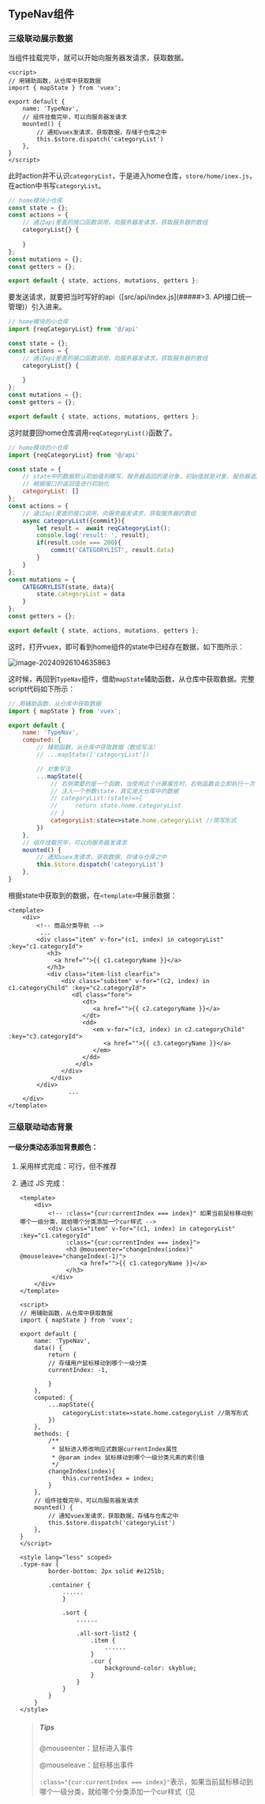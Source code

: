 ## TypeNav组件

### 三级联动展示数据

当组件挂载完毕，就可以开始向服务器发请求，获取数据。

```vue
<script>
// 用辅助函数，从仓库中获取数据
import { mapState } from 'vuex';

export default {
    name: 'TypeNav',
    // 组件挂载完毕，可以向服务器发请求
    mounted() {
        // 通知vuex发请求，获取数据，存储于仓库之中
        this.$store.dispatch('categoryList')
    },
}
</script>
```

此时action并不认识`categoryList`，于是进入home仓库，`store/home/inex.js`，在action中书写`categoryList`。

```js
// home模块小仓库
const state = {};
const actions = {
    // 通过api里面的接口函数调用，向服务器发请求，获取服务器的数组
    categoryList{} {
        
    }
};
const mutations = {};
const getters = {};

export default { state, actions, mutations, getters };
```

要发送请求，就要把当时写好的api（[src/api/index.js](#####>3. API接口统一管理)）引入进来。

```js
// home模块的小仓库
import {reqCategoryList} from '@/api'

const state = {};
const actions = {
    // 通过api里面的接口函数调用，向服务器发请求，获取服务器的数组
    categoryList{} {
        
    }
};
const mutations = {};
const getters = {};

export default { state, actions, mutations, getters };
```

这时就要回home仓库调用`reqCategoryList()`函数了。

```js
// home模块的小仓库
import {reqCategoryList} from '@/api'

const state = {
    // state中的数据默认初始值别瞎写，服务器返回的是对象，初始值就是对象，服务器返回的是数组，初始值就是数组
    // 根据接口的返回值进行初始化
    categoryList: []
};
const actions = {
    // 通过api里面的接口调用，向服务器发请求，获取服务器的数组
    async categoryList({commit}){
        let result =  await reqCategoryList();
        console.log('result: ', result);
        if(result.code === 200){
            commit('CATEGORYLIST', result.data)
        }
    }
};
const mutations = {
    CATEGORYLIST(state, data){
        state.categoryList = data
    }
};
const getters = {};

export default { state, actions, mutations, getters };
```

这时，打开vuex，即可看到home组件的state中已经存在数据，如下图所示：

![image-20240926104635863](./04-TypeNav组件.assets/image-20240926104635863.png)

这时候，再回到`TypeNav`组件，借助`mapState`辅助函数，从仓库中获取数据。完整script代码如下所示：

```js
// 用辅助函数，从仓库中获取数据
import { mapState } from 'vuex';

export default {
    name: 'TypeNav',
    computed: {
        // 辅助函数，从仓库中获取数据（数组写法）
        // ...mapState(['categoryList'])

        // 对象写法
        ...mapState({
            // 右侧需要的是一个函数，当使用这个计算属性时，右侧函数会立即执行一次
            // 注入一个参数state，其实是大仓库中的数据
            // categoryList:(state)=>{
            //     return state.home.categoryList
            // }
            categoryList:state=>state.home.categoryList //简写形式
        })
    },
    // 组件挂载完毕，可以向服务器发请求
    mounted() {
        // 通知vuex发请求，获取数据，存储与仓库之中
        this.$store.dispatch('categoryList')
    },
}
```

根据state中获取到的数据，在`<template>`中展示数据：

```vue
<template>
    <div>
        <!-- 商品分类导航 -->
       	 ...
        <div class="item" v-for="(c1, index) in categoryList" :key="c1.categoryId">
           <h3>
             <a href="">{{ c1.categoryName }}</a>
           </h3>
           <div class="item-list clearfix">
               <div class="subitem" v-for="(c2, index) in c1.categoryChild" :key="c2.categoryId">
                  <dl class="fore">
                     <dt>
                        <a href="">{{ c2.categoryName }}</a>
                     </dt>
                     <dd>
                        <em v-for="(c3, index) in c2.categoryChild" :key="c3.categoryId">
                           <a href="">{{ c3.categoryName }}</a>
                        </em>
                     </dd>
                   </dl>
               </div>
            </div>   
        </div>
        		 ...
    </div>
</template>
```

### 三级联动动态背景

#### 一级分类动态添加背景颜色：

1. 采用样式完成：可行，但不推荐

2. 通过 JS 完成：

   ```vue
   <template>
       <div>
           <!-- :class="{cur:currentIndex === index}" 如果当前鼠标移动到哪个一级分类，就给哪个分类添加一个cur样式 -->
           <div class="item" v-for="(c1, index) in categoryList" :key="c1.categoryId" 
                :class="{cur:currentIndex === index}">
                <h3 @mouseenter="changeIndex(index)" @mouseleave="changeIndex(-1)">
                    <a href="">{{ c1.categoryName }}</a>
                </h3>
            </div>   
       </div>
   </template>
   
   <script>
   // 用辅助函数，从仓库中获取数据
   import { mapState } from 'vuex';
   
   export default {
       name: 'TypeNav',
       data() {
           return {
           // 存储用户鼠标移动到哪个一级分类
           currentIndex: -1,
           
           }
       },
       computed: {
           ...mapState({
               categoryList:state=>state.home.categoryList //简写形式
           })
       },
       methods: {
           /**
            * 鼠标进入修改响应式数据currentIndex属性
            * @param index 鼠标移动到哪个一级分类元素的索引值
            */
           changeIndex(index){
               this.currentIndex = index;
           }
       },
       // 组件挂载完毕，可以向服务器发请求
       mounted() {
           // 通知vuex发请求，获取数据，存储与仓库之中
           this.$store.dispatch('categoryList')
       },
   }
   </script>
   
   <style lang="less" scoped>
   .type-nav {
           border-bottom: 2px solid #e1251b;
   
           .container {
               ......
               }
   
               .sort {
                   ......
   
                   .all-sort-list2 {
                       .item {
                           ......
                       }
                       .cur {
                           background-color: skyblue;
                       }
                   }
               }
           }
       }
   </style>
   ```

   > ##### Tips
   >
   > @mouseenter：鼠标进入事件
   >
   > @mouseleave：鼠标移出事件
   >
   > `:class="{cur:currentIndex === index}"`表示，如果当前鼠标移动到哪个一级分类，就给哪个分类添加一个cur样式（见<style>部分）。
   >
   > 当鼠标移入到某个一级分类时，会调用`changeIndex()`方法，并将此时一级分类的`index`索引值传入该方法，导致`currentIndex`发生变化。此时`currentIndex`的值和一级分类索引值`index`相同，于是会给当前一级分类添加一个cur样式，即添加背景色。

注意：按照上述代码，将鼠标移出`h3`标签时，将不会再显示二级、三级分类，所以将要将鼠标移出事件委派到更大的`div`中，即如下代码：

```vue
<div @mouseleave="changeIndex(-1)">
    <h2 class="all">全部商品分类</h2>
    <div class="sort">
        <div class="all-sort-list2" @click="goSearch">
            <div class="item" v-for="(c1, index) in categoryList" :key="c1.categoryId" 
                 :class="{cur:currentIndex === index}">
                <h3 @mouseenter="changeIndex(index)" >
                    <a>{{ c1.categoryName }}</a>
                </h3>
                <div class="item-list clearfix" 
                     :style="{display: currentIndex === index ? 'block' : 'none'}">
                    <div class="subitem" v-for="(c2, index) in c1.categoryChild" :key="c2.categoryId">
                        <dl class="fore">
                            <dt>
                                <a>{{ c2.categoryName }}</a>
                            </dt>
                            <dd>
                                <em v-for="(c3, index) in c2.categoryChild" :key="c3.categoryId">
                                    <a>{{ c3.categoryName }}</a>
                                </em>
                            </dd>
                        </dl>
                    </div>
                </div>
            </div>

        </div>
    </div>
</div>
```



#### JS控制二级三级商品分类的显示与隐藏

最开始的时候，是通过CSS样式 `display: block | none` 来显示或隐藏二三级商品分类的。此时将CSS样式中的鼠标移入事件删掉。

![image-20240926110938285](./04-TypeNav组件.assets/image-20240926110938285.png)

此时，鼠标移动到一级标题上，二级三级商品分类并不会显示了。在二级三级分类标签上，添加动态样式，当 `currentIndex` === `index`时，`display`属性改为`block`，否则为`none`。

```html
<div class="item-list clearfix" :style="{display: currentIndex === index ? 'block' : 'none'}">
    <div class="subitem" v-for="(c2, index) in c1.categoryChild" :key="c2.categoryId">
        <dl class="fore">
            <dt>
                <a href="">{{ c2.categoryName }}</a>
            </dt>
            <dd>
                <em v-for="(c3, index) in c2.categoryChild" :key="c3.categoryId">
                    <a href="">{{ c3.categoryName }}</a>
                </em>
            </dd>
        </dl>
    </div>
</div>
```

`:style="{display: currentIndex === index ? 'block' : 'none'}"` 如果当前鼠标移动到哪个一级分类，就给哪个一级分类的display属性添加一个block。



### 三级联动节流操作

正常情况，用户慢慢的操作，每次事件的触发，回调函数都会执行。

当鼠标快速从三级联动的顶部滑到底部时，本该每个三级联动选项都被触发，但是因为每触发一次，回调函数都要去执行一次，所以会出现卡顿现象。

`节流`：在规定的时间间隔内不会重复触发回调，只有大于这个时间间隔才会触发回调，把频繁触发改为少量触发。

```js
import _ from 'lodash'; // 这种引入方式是把lodash的全部功能函数引入

methods: {
        /**
         * 防抖函数
         	* 鼠标进入修改响应式数据currentIndex属性
         * @param index 鼠标移动到哪个一级分类元素的索引值
         */
        changeIndex:_.throttle(function(index){
            this.currentIndex = index;
        }, 500)
    },
```

```js
import {throttle} from 'lodash'; // 按需引入，引入节流函数

methods: {
        /**
         * 防抖函数
         * 鼠标进入修改响应式数据currentIndex属性
         * @param index 鼠标移动到哪个一级分类元素的索引值
         */
        changeIndex:throttle(function(index){
            this.currentIndex = index;
        }, 50)
    },
```



### 三级联动的路由跳转与传递参数

三级联动用户是可以点击的：一级分类、二级分类、三级分类

当点击的时候，会跳转到Search模块，一级会把用户选中的产品在路由跳转的时候进行传递

> #### 路由跳转
>
> 1. 声明式导航：router-link
> 2. 编程式导航: push | replace

#### 声明式导航

三级联动如果使用声明式导航router-link，可以实现路由的跳转与参数传递。

router-link：是一个组件，当服务器的数据返回之后，会循环出很多个router-link组件【创建很多组件实例】，创建组件实例的时候，一瞬间创建了很多实例，很耗费内存，因此会出现**卡顿现象**。

因此不使用声明式导航router-link进行路由跳转。

```html
<div class="sort">
    <div class="all-sort-list2">
        <div class="item" v-for="(c1, index) in categoryList" :key="c1.categoryId" 
             :class="{cur:currentIndex === index}">
            <h3 @mouseenter="changeIndex(index)" @mouseleave="changeIndex(-1)">
                <!-- <a href="">{{ c1.categoryName }}</a> -->
                <router-link to="/search">{{ c1.categoryName }}</router-link>
            </h3>
            <div class="item-list clearfix" 
                 :style="{display: currentIndex === index ? 'block' : 'none'}">
                <div class="subitem" v-for="(c2, index) in c1.categoryChild" :key="c2.categoryId">
                    <dl class="fore">
                        <dt>
                            <!-- <a href="">{{ c2.categoryName }}</a> -->
                            <router-link to="/search">{{ c2.categoryName }}</router-link>
                        </dt>
                        <dd>
                            <em v-for="(c3, index) in c2.categoryChild" :key="c3.categoryId">
                                <!-- <a href="">{{ c3.categoryName }}</a> -->
                                <router-link to="/search">{{ c3.categoryName }}</router-link>
                            </em>
                        </dd>
                    </dl>
                </div>
            </div>
        </div>
    </div>
</div>
```

#### 编程式导航

```html
<div class="sort">
    <div class="all-sort-list2" @click="goSearch">
        <div class="item" v-for="(c1, index) in categoryList" :key="c1.categoryId" 
             :class="{cur:currentIndex === index}">
            <h3 @mouseenter="changeIndex(index)" >
                <!-- 给a标签添加自定义属性 data-categoryName, data-category1Id -->
                <a :data-categoryName="c1.categoryName" :data-category1Id="c1.categoryId">
                    {{ c1.categoryName }}
                </a>
            </h3>
            <div class="item-list clearfix" 
                 :style="{display: currentIndex === index ? 'block' : 'none'}">
                <div class="subitem" v-for="(c2, index) in c1.categoryChild" :key="c2.categoryId">
                    <dl class="fore">
                        <dt>
                            <a :data-categoryName="c2.categoryName" :data-category2Id="c2.categoryId">
                                {{ c2.categoryName }}
                            </a>
                        </dt>
                        <dd>
                            <em v-for="(c3, index) in c2.categoryChild" :key="c3.categoryId">
                                <a :data-categoryName="c3.categoryName" 
                                   :data-category3Id="c3.categoryId">
                                    {{ c3.categoryName }}
                                </a>
                            </em>
                        </dd>
                    </dl>
                </div>
            </div>
        </div>
    </div>
</div>
```

给a标签添加自定义属性 `data-categoryName`, `data-category1Id`后，经过浏览器处理，会由驼峰式变成如下图所示的全小写。

![image-20241008110256767](./04-TypeNav组件.assets/image-20241008110256767.png)

想要使用这些自定义属性，需要在js代码中进行接收。代码如下所示：

```js
methods: {
    goSearch(event){
        // 编程式导航 + 事件委派
        // 利用事件委派，会遇到的问题：1. 如何知道点击的一定是a标签；2. 如何获取参数（1、2、3级分类的name、id）
        // 针对第一个问题，给a标签加上自定义属性 data-category-name，然后通过自定义属性获取；

        let element = event.target; // 获取当前点击的元素，需要找到带有data-category-name属性的节点
        console.log(element);
        // 节点有一个属性 dataset，可以获取节点的自定义属性和属性值
        let {categoryname, category1id, category2id, category3id} = element.dataset; // 如果标签身上拥有 categoryname 属性，那么一定是 a 标签

        if (categoryname) {
            // 整理路由跳转的参数
            let location = {name: 'search'};
            let query = {categoryName: categoryname}
            if (category1id) {
                query.category1Id = category1id
            }else if (category2id) {
                query.category2Id = category2id
            }else if (category3id) {
                query.category3Id = category3id
            }

            // 整理完参数
            // console.log(location, query)
            location.query = query

            // 路由跳转
            this.$router.push(location)
        }

    }
},
```

